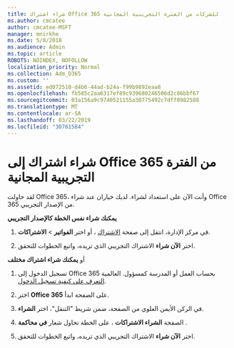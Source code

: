 ```yaml
---
title: شراء اشتراك Office 365 للشركات من الفترة التجريبية المجانية
ms.author: cmcatee
author: cmcatee-MSFT
manager: mnirkhe
ms.date: 5/8/2018
ms.audience: Admin
ms.topic: article
ROBOTS: NOINDEX, NOFOLLOW
localization_priority: Normal
ms.collection: Adm_O365
ms.custom: ''
ms.assetid: ed072510-d4b6-44ad-b24a-f99b9892eaa8
ms.openlocfilehash: fb585c2aa6317ef89c939680246506d2c86bbf67
ms.sourcegitcommit: 03a156a9c9740521155a30775492c7dff0982588
ms.translationtype: MT
ms.contentlocale: ar-SA
ms.lasthandoff: 03/22/2019
ms.locfileid: "30761584"
---
```

# <a name="buy-a-subscription-to-office-365-from-your-free-trial"></a>شراء اشتراك إلى Office 365 من الفترة التجريبية المجانية

لقد حاولت Office 365، وأنت الآن على استعداد لشراء. لديك خياران عند شراء Office 365 من الإصدار التجريبي.
  
 **يمكنك شراء نفس الخطة كالإصدار التجريبي**
  
1. في مركز الإدارة، انتقل إلى صفحة [الاشتراك](https://go.microsoft.com/fwlink/p/?linkid=842054) ، أو اختر **الفواتير** \> **الاشتراكات**.
    
2. اختر **الآن شراء** الاشتراك التجريبي الذي تريده، واتبع الخطوات للتحقق. 
    
أو **يمكنك شراء اشتراك مختلف**
  
1. تسجيل الدخول إلى Office 365 بحساب العمل أو المدرسة كمسؤول. العالمية [التعرف على كيفية تسجيل الدخول](https://support.office.com/article/e9eb7d51-5430-4929-91ab-6157c5a050b4).
    
2. اختر **Office 365** على الصفحة ابدأ. 
    
3. في الركن الأيمن العلوي من الصفحة، ضمن شريط "التنقل"، اختر **الشراء**.
    
4. الصفحة **الشراء الاشتراكات** ، على الخطة تحاول شعار **في محاكمة** . 
    
5. اختر **الآن شراء** الاشتراك التجريبي الذي تريده، واتبع الخطوات للتحقق. 
    

